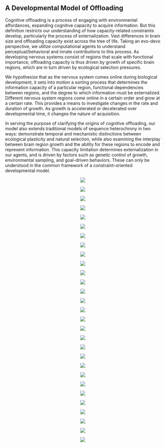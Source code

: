 ## A Developmental Model of Offloading

Cognitive offloading is a process of engaging with environmental affordances, expanding cognitive capacity to acquire information. But this definition restricts our understanding of how capacity-related constraints develop, particularly the process of externalization. Vast differences in brain size and offloading capacity exist across the tree of life. Taking an evo-devo perspective, we utilize computational agents to understand perceptual/behavioral and innate contributions to this process. As developing nervous systems consist of regions that scale with functional importance, offloading capacity is thus driven by growth of specific brain regions, which are in turn driven by ecological selection pressures.   

We hypothesize that as the nervous system comes online during biological development, it sets into motion a sorting process that determines the information capacity of a particular region, functional dependencies between regions, and the degree to which information must be externalized. Different nervous system regions come online in a certain order and grow at a certain rate. This provides a means to investigate changes in the rate and duration of growth. As growth is accelerated or decelerated over developmental time, it changes the nature of acquisition.   

In serving the purpose of clarifying the origins of cognitive offloading, our model also extends traditional models of sequence heterochrony in two ways: demonstrate temporal and mechanistic distinctions between ecological plasticity and natural selection, while also examining the interplay between brain region growth and the ability for these regions to encode and represent information. This capacity limitation determines externalization in our agents, and is driven by factors such as genetic control of growth, environmental sampling, and goal-driven behaviors. These can only be understood in the common framework of a constraint-oriented developmental model.   

<P align="center">
  <IMG SRC = "https://github.com/OREL-group/Developmental-AI/blob/main/Media/Slide1.png">
    </P>
<P align="center">
  <IMG SRC = "https://github.com/OREL-group/Developmental-AI/blob/main/Media/Slide2.png">
    </P>
<P align="center">
  <IMG SRC = "https://github.com/OREL-group/Developmental-AI/blob/main/Media/Slide3.png">
    </P>
<P align="center">
  <IMG SRC = "https://github.com/OREL-group/Developmental-AI/blob/main/Media/Slide4.png">
    </P>
<P align="center">
  <IMG SRC = "https://github.com/OREL-group/Developmental-AI/blob/main/Media/Slide5.png">
    </P>
<P align="center">
  <IMG SRC = "https://github.com/OREL-group/Developmental-AI/blob/main/Media/Slide6.png">
    </P>
<P align="center">
  <IMG SRC = "https://github.com/OREL-group/Developmental-AI/blob/main/Media/Slide7.png">
    </P>
<P align="center">
  <IMG SRC = "https://github.com/OREL-group/Developmental-AI/blob/main/Media/Slide8.png">
    </P>
<P align="center">
  <IMG SRC = "https://github.com/OREL-group/Developmental-AI/blob/main/Media/Slide9.png">
    </P>
<P align="center">
  <IMG SRC = "https://github.com/OREL-group/Developmental-AI/blob/main/Media/Slide10.png">
    </P>
<P align="center">
  <IMG SRC = "https://github.com/OREL-group/Developmental-AI/blob/main/Media/Slide11.png">
    </P>
<P align="center">
  <IMG SRC = "https://github.com/OREL-group/Developmental-AI/blob/main/Media/Slide12.png">
    </P>
<P align="center">
  <IMG SRC = "https://github.com/OREL-group/Developmental-AI/blob/main/Media/Slide13.png">
    </P>
<P align="center">
  <IMG SRC = "https://github.com/OREL-group/Developmental-AI/blob/main/Media/Slide14.png">
    </P>
<P align="center">
  <IMG SRC = "https://github.com/OREL-group/Developmental-AI/blob/main/Media/Slide15.png">
    </P>
<P align="center">
  <IMG SRC = "https://github.com/OREL-group/Developmental-AI/blob/main/Media/Slide16.png">
    </P>
<P align="center">
  <IMG SRC = "https://github.com/OREL-group/Developmental-AI/blob/main/Media/Slide17.png">
    </P>
<P align="center">
  <IMG SRC = "https://github.com/OREL-group/Developmental-AI/blob/main/Media/Slide18.png">
    </P>
<P align="center">
  <IMG SRC = "https://github.com/OREL-group/Developmental-AI/blob/main/Media/Slide19.png">
    </P>
<P align="center">
  <IMG SRC = "https://github.com/OREL-group/Developmental-AI/blob/main/Media/Slide20.png">
    </P>
<P align="center">
  <IMG SRC = "https://github.com/OREL-group/Developmental-AI/blob/main/Media/Slide21.png">
    </P>
<P align="center">
  <IMG SRC = "https://github.com/OREL-group/Developmental-AI/blob/main/Media/Slide22.png">
    </P>
<P align="center">
  <IMG SRC = "https://github.com/OREL-group/Developmental-AI/blob/main/Media/Slide23.png">
    </P>
<P align="center">
  <IMG SRC = "https://github.com/OREL-group/Developmental-AI/blob/main/Media/Slide24.png">
    </P>
<P align="center">
  <IMG SRC = "https://github.com/OREL-group/Developmental-AI/blob/main/Media/Slide25.png">
    </P>
<P align="center">
  <IMG SRC = "https://github.com/OREL-group/Developmental-AI/blob/main/Media/Slide26.png">
    </P>
<P align="center">
  <IMG SRC = "https://github.com/OREL-group/Developmental-AI/blob/main/Media/Slide27.png">
    </P>
<P align="center">
  <IMG SRC = "https://github.com/OREL-group/Developmental-AI/blob/main/Media/Slide28.png">
    </P>
<P align="center">
  <IMG SRC = "https://github.com/OREL-group/Developmental-AI/blob/main/Media/Slide29.png">
    </P>
